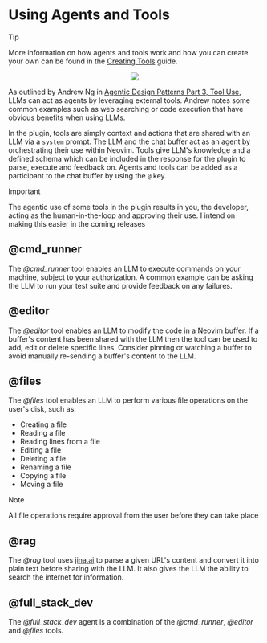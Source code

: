 # Using Agents and Tools

> [!TIP]
> More information on how agents and tools work and how you can create your own can be found in the [Creating Tools](/extending/tools.md) guide.

<p align="center">
<img src="https://github.com/user-attachments/assets/f4a5d52a-0de5-422d-a054-f7e97bb76f62" />
</p>

As outlined by Andrew Ng in [Agentic Design Patterns Part 3, Tool Use](https://www.deeplearning.ai/the-batch/agentic-design-patterns-part-3-tool-use), LLMs can act as agents by leveraging external tools. Andrew notes some common examples such as web searching or code execution that have obvious benefits when using LLMs.

In the plugin, tools are simply context and actions that are shared with an LLM via a `system` prompt. The LLM and the chat buffer act as an agent by orchestrating their use within Neovim. Tools give LLM's knowledge and a defined schema which can be included in the response for the plugin to parse, execute and feedback on. Agents and tools can be added as a participant to the chat buffer by using the `@` key.

> [!IMPORTANT]
> The agentic use of some tools in the plugin results in you, the developer, acting as the human-in-the-loop and
> approving their use. I intend on making this easier in the coming releases

## @cmd_runner

The _@cmd_runner_ tool enables an LLM to execute commands on your machine, subject to your authorization. A common example can be asking the LLM to run your test suite and provide feedback on any failures.

## @editor

The _@editor_ tool enables an LLM to modify the code in a Neovim buffer. If a buffer's content has been shared with the LLM then the tool can be used to add, edit or delete specific lines. Consider pinning or watching a buffer to avoid manually re-sending a buffer's content to the LLM.

## @files

The _@files_ tool enables an LLM to perform various file operations on the user's disk, such as:

- Creating a file
- Reading a file
- Reading lines from a file
- Editing a file
- Deleting a file
- Renaming a file
- Copying a file
- Moving a file

> [!NOTE]
> All file operations require approval from the user before they can take place

## @rag

The _@rag_ tool uses [jina.ai](https://jina.ai) to parse a given URL's content and convert it into plain text before sharing with the LLM. It also gives the LLM the ability to search the internet for information.

## @full_stack_dev

The _@full_stack_dev_ agent is a combination of the _@cmd_runner_, _@editor_ and _@files_ tools.

